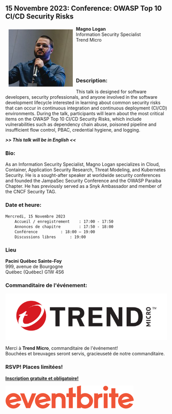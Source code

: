 ## 15 Novembre 2023: Conference: OWASP Top 10 CI/CD Security Risks


<img align="left" style="padding: 10px;" width="200px" src="./assets/images/200px-Magno.png" />


**Magno Logan**
<br>Information Security Specialist
<br>Trend Micro<br>
<br>
<br>
<br>
<br>
<br>

### Description:

This talk is designed for software developers, security professionals, and anyone involved in the software development lifecycle interested in learning about common security risks that can occur in continuous integration and continuous deployment (CI/CD) environments. During the talk, participants will learn about the most critical items on the OWASP Top 10 CI/CD Security Risks, which include vulnerabilities such as dependency chain abuse, poisoned pipeline and insufficient flow control, PBAC, credential hygiene, and logging.

***>> This talk will be in English <<***

### Bio:

As an Information Security Specialist, Magno Logan specializes in Cloud, Container, Application Security Research, Threat Modeling, and Kubernetes Security. He is a sought-after speaker at worldwide security conferences and founded the JampaSec Security Conference and the OWASP Paraiba Chapter. He has previously served as a Snyk Ambassador and member of the CNCF Security TAG.

### Date et heure: 

	Mercredi, 15 Novembre 2023
		Accueil / enregistrement	: 17:00 - 17:50
		Annonces de chapitre		: 17:50 - 18:00
		Conférence			: 18:00 – 19:00
		Discussions libres		: 19:00


### Lieu

**Pacini Québec Sainte-Foy**<br>
999, avenue de Bourgogne<br>
Québec (Québec)  G1W 4S6<br>


### Commanditaire de l'événement:

<a href="https://trendmicro.com"><img src="./assets/images/200px-TrendMicro_Logo.png"></a>

Merci à **Trend Micro**, commanditaire de l'événement!<br>
Bouchées et breuvages seront servis, gracieuseté de notre commanditaire.


### RSVP! Places limitées!

[**Inscription gratuite et obligatoire!**](https://www.eventbrite.ca/e/conference-owasp-top-10-cicd-security-risks-tickets-740575831247?aff=oddtdtcreator)

<a href="https://www.eventbrite.ca/e/conference-owasp-top-10-cicd-security-risks-tickets-740575831247?aff=oddtdtcreator"><img src="./assets/images/Eventbrite_Logo.svg"></a>


<br>
<br>
